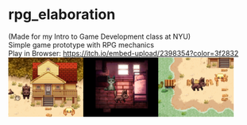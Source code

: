 # rpg_elaboration
 (Made for my Intro to Game Development class at NYU)\
 Simple game prototype with RPG mechanics\
Play in Browser: https://itch.io/embed-upload/2398354?color=3f2832 \
<img src="/screenshots/itchcover.png" width="30%"><img src="/screenshots/screenshot3.png" width="30%"><img src="/screenshots/screenshot4.png" width="30%">
